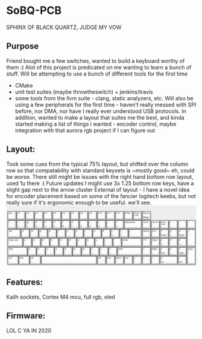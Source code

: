 # SoBQ-PCB
SPHINX OF BLACK QUARTZ, JUDGE MY VOW

## Purpose
Friend bought me a few switches, wanted to build a keyboard worthy of them :)
Alot of this project is predicated on me wanting to learn a bunch of stuff. Will be attempting to use a bunch of different tools for the first time 
- CMake
- unit test suites (maybe throwtheswitch) + jenkins/travis
- some tools from the llvm suite - clang, static analyzers, etc.
Will also be using a few peripherals for the first time - haven't really messed with SPI before, nor DMA, nor have I really ever understood USB protocols. 
In addition, wanted to make a layout that suites me the best, and kinda started making a list of things i wanted - encoder control, maybe integration with that aurora rgb project if I can figure out 
 
## Layout:
Took some cues from the typical 75% layout, but shifted over the column row so that compatability with standard keysets is ~mostly good~ eh, could be worse. 
There still might be issues with the right hand bottom row layout, used 1u there :(
Future updates I might use 3x 1.25 bottom row keys, have a slight gap next to the arrow cluster
External of layout - I have a novel idea for encoder placement based on some of the fancier logitech keebs, but not really sure if it's ergonomic enough to be useful. we'll see. 
![Layout](Images/Layout.png?raw=true "SOBQ")

## Features:
Kailh sockets, Cortex M4 mcu, full rgb, oled

## Firmware:
LOL C YA IN 2020
